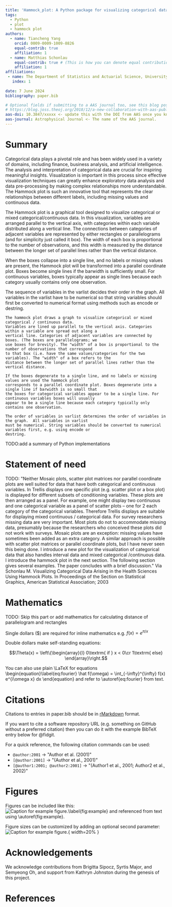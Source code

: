 ```yaml
---
title: 'Hammock_plot: A Python package for visualizing categorical data'
tags:
  - Python
  - plot
  - hammock plot
authors:
  - name: Tiancheng Yang
    orcid: 0009-0009-1009-8826
    equal-contrib: true
    affiliation: 1
  - name: Matthias Schonlau
    equal-contrib: true # (This is how you can denote equal contributions between multiple authors)
    affiliation: 1
affiliations:
 - name: The Department of Statistics and Actuarial Science, University of Waterloo, Canada
   index: 1
   
date: 7 June 2024
bibliography: paper.bib

# Optional fields if submitting to a AAS journal too, see this blog post:
# https://blog.joss.theoj.org/2018/12/a-new-collaboration-with-aas-publishing
aas-doi: 10.3847/xxxxx <- update this with the DOI from AAS once you know it.
aas-journal: Astrophysical Journal <- The name of the AAS journal.
---
```


# Summary

Categorical data plays a pivotal role and has been widely used in a variety of domains, including finance, business analysis, and artificial intelligence. The analysis and interpretation of categorical data are crucial for inspiring meaningful insights. Visualization is important in this process since effective visualization techniques can greatly enhance exploratory data analysis and data pre-processing by making complex relationships more understandable. The Hammock plot is such an innovative tool that represents the clear relationships between different labels, including missing values and continuous data. 

The Hammock plot is a graphical tool designed to visualize categorical or mixed categorical/continuous data. In this visualization, variables are arranged parallel to the vertical axis, with categories within each variable distributed along a vertical line. The connections between categories of adjacent variables are represented by either rectangles or parallelograms (and for simplicity just called it box). The width of each box is proportional to the number of observations, and this width is measured by the distance between the longer set of parallel lines rather than the vertical distance.

When the boxes collapse into a single line, and no labels or missing values are present, the Hammock plot will be transformed into a parallel coordinate plot. Boxes become single lines if the barwidth is sufficiently small. For continuous variables, boxes typically appear as single lines because each category usually contains only one observation.

The sequence of variables in the varlist decides their order in the graph. All variables in the varlist have to be numerical so that string variables should first be converted to numerical format using methods such as encode or destring.

```
The hammock plot draws a graph to visualize categorical or mixed categorical / continuous data.
Variables are lined up parallel to the vertical axis. Categories within a variable are spread out along a
vertical line. Categories of adjacent variables are connected by boxes. (The boxes are parallelograms; we
use boxes for brevity). The "width" of a box is proportional to the number of observations that correspond
to that box (i.e. have the same values/categories for the two variables). The "width" of a box refers to the
distance between the longer set of parallel lines rather than the vertical distance.

If the boxes degenerate to a single line, and no labels or missing values are used the hammock plot
corresponds to a parallel coordinate plot. Boxes degenerate into a single line if barwidth is so small that
the boxes for categorical variables appear to be a single line. For continuous variables boxes will usually
appear to be a single line because each category typically only contains one observation.

The order of variables in varlist determines the order of variables in the graph.  All variables in varlist
must be numerical. String variables should be converted to numerical variables first, e.g. using encode or
destring.
```



TODO:add a summary of Python implementations

# Statement of need

TODO: "Neither Mosaic plots, scatter plot matrices nor parallel coordinate plots are well
suited for data that have both categorical and continuous variables. In Trellis displays one
specific plot (e.g. scatter plot or a box plot) is displayed for different subsets of
conditioning variables. These plots are then arranged as a panel. For example, one might
display two continuous and one categorical variable as a panel of scatter plots – one for
2
each category of the categorical variables. Therefore Trellis displays are suitable for
displaying mixed continuous / categorical data.
For survey researchers missing data are very important. Most plots do not to
accommodate missing data, presumably because the researchers who conceived these
plots did not work with surveys. Mosaic plots are an exception: missing values have
sometimes been added as an extra category. A similar approach is possible with scatter
plot matrices or parallel coordinate plots, but I have never seen this being done.
I introduce a new plot for the visualization of categorical data that also handles
interval data and mixed categorical /continuous data. I introduce the hammock plot in the
next section. The following section gives several examples. The paper concludes with a
brief discussion." Via Schonlau M. Visualizing Categorical Data Arising in the Health Sciences Using Hammock Plots. In Proceedings of the Section on Statistical Graphics, American Statistical Association; 2003

# Mathematics

TODO: Skip this part or add mathematics for calculating distance of parallelogram and rectangles

Single dollars ($) are required for inline mathematics e.g. $f(x) = e^{\pi/x}$

Double dollars make self-standing equations:

$$\Theta(x) = \left\{\begin{array}{l}
0\textrm{ if } x < 0\cr
1\textrm{ else}
\end{array}\right.$$

You can also use plain \LaTeX for equations
\begin{equation}\label{eq:fourier}
\hat f(\omega) = \int_{-\infty}^{\infty} f(x) e^{i\omega x} dx
\end{equation}
and refer to \autoref{eq:fourier} from text.

# Citations

Citations to entries in paper.bib should be in
[rMarkdown](http://rmarkdown.rstudio.com/authoring_bibliographies_and_citations.html)
format.

If you want to cite a software repository URL (e.g. something on GitHub without a preferred
citation) then you can do it with the example BibTeX entry below for @fidgit.

For a quick reference, the following citation commands can be used:
- `@author:2001`  ->  "Author et al. (2001)"
- `[@author:2001]` -> "(Author et al., 2001)"
- `[@author1:2001; @author2:2001]` -> "(Author1 et al., 2001; Author2 et al., 2002)"

# Figures

Figures can be included like this:
![Caption for example figure.\label{fig:example}](figure.png)
and referenced from text using \autoref{fig:example}.

Figure sizes can be customized by adding an optional second parameter:
![Caption for example figure.](figure.png){ width=20% }

# Acknowledgements

We acknowledge contributions from Brigitta Sipocz, Syrtis Major, and Semyeong
Oh, and support from Kathryn Johnston during the genesis of this project.

# References

